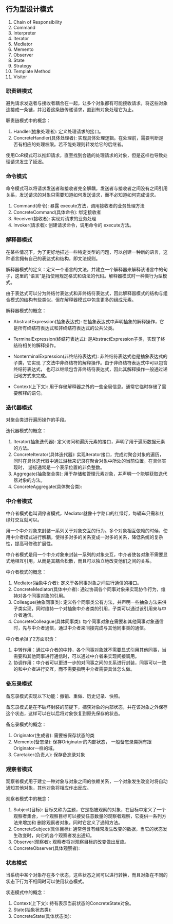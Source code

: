 ## 行为型设计模式
1. Chain of Responsibility
2. Command
3. Interpreter
4. Iterator
1. Mediator
1. Memento
1. Observer
1. State
1. Strategy
1. Template Method
1. Visitor

### 职责链模式
避免请求发送者与接收者耦合在一起，让多个对象都有可能接收请求，将这些对象连接成一条链，并沿着这条链传递请求，直到有对象处理它为止。

职责链模式中的概念：
1. Handler(抽象处理者): 定义处理请求的接口。
2. ConcreteHandler(具体处理者): 实现具体处理逻辑。在处理前，需要判断是否有相应的处理权限。若不能处理则转发给它的后继者。


使用CoR模式可以推卸请求，直至找到合适的处理请求的对象，但是这样也导致处理请求发生了延迟。
### 命令模式
命令模式可以将请求发送者和接收者完全解耦，发送者与接收者之间没有之间引用关系，发送请求的对象只需要知道如何发送请求，而不必知道如何完成请求。

1. Command(命令): 暴露 execute方法，调用接收者的业务处理方法
2. ConcreteCommand(具体命令): 绑定接收者
3. Receiver(接收者): 实现对请求的业务处理
4. Invoker(请求者): 创建请求命令，调用命令的 execute方法。

### 解释器模式
在某些情况下，为了更好地描述一些特定类型的问题，可以创建一种新的语言，这种语言拥有自己的表达式和结构，即文法规则。

解释器模式的定义：定义一个语言的文法，并建立一个解释器来解释该语言中的句子，这里的“语言”是指使用规定格式和语法的代码。解释器模式时一种类行为型模式。

由于表达式可以分为终结付表达式和非终结符表达式，因此解释器模式的结构与组合模式的结构有些类似，但在解释器模式中包含更多的组成元素。

解释器模式的概念：

* AbstractExpression(抽象表达式): 在抽象表达式中声明抽象的解释操作，它是所有终结符表达式和非终结符表达式的公共父类。
* TerminalExpression(终结符表达式): 是AbstractExpression子类，实现了终结符相关的解释操作。
* NonterminalExpression(非终结符表达式): 非终结符表达式也是抽象表达式的子类，它实现
了文法中非终结符的解释操作。由于非终结符表达式中可以包含终结符表达式，
也可以继续包含非终结符表达式，因此其解释操作一般通过递归地方式来完成。

* Context(上下文): 用于存储解释器之外的一些全局信息。通常它临时存储了需要解释的语句。
### 迭代器模式
对聚合类进行遍历操作的手段。

迭代器模式的概念：
1. Iterator(抽象迭代器): 定义访问和遍历元素的接口，声明了用于遍历数据元素的方法。
2. ConcreteIterator(具体迭代器): 实现Iterator接口，完成对聚合对象的遍历，同时在具体迭代器中通过游标来记录在聚合对象中所处的当前位置，在具体实现时，
游标通常是一个表示位置的非负整数。
3. Aggregate(抽象聚合类): 用于存储和管理元素对象，并声明一个能够获取迭代器对象的方法。
4. ConcreteAggregate(具体聚合类): 

### 中介者模式
中介者模式也叫调停者模式，Mediator就像十字路口的红绿灯，每辆车只需和红绿灯交互就可以。

用一个中介对象来封装一系列关于对象交互的行为。多个对象相互依赖的时候，使用中介者模式进行解耦，使得多对多的关系变成一对多的关系，降低系统的复杂性，提高可修改扩展性。

中介者模式是用一个中介对象来封装一系列的对象交互，中介者使各对象不需要显式地相互引用，从而是其耦合松散，而且可以独立地改变他们之间的关系。

中介者模式的概念：
1. Mediator(抽象中介者): 定义于各同事对象之间进行通信的接口。
2. ConcreteMediator(具体中介者): 通过协调各个同事对象来实现协作行为，维持对各个同事对象的引用。
3. Colleague(抽象同事类): 定义各个同事类公有方法，并声明一些抽象方法来供子类实现，同时维持一个对抽象中介者类的引用，子类可以通过该引用来与中介者通信。
4. ConcreteColleague(具体同事类): 每个同事对象在需要和其他同事对象通信时，先与中介者通信，通过中介者来间接完成与其他同事类的通信。

中介者承担了2方面职责：
1. 中转作用：通过中介者的中转，各个同事对象就不需要显式引用其他同事，当需要和其他同事进行通信时，可以通过中介者来实现间接调用。
2. 协调作用：中介者可以更进一步的对同事之间的关系进行封装，同事可以一致的和中介者进行交互，而不需要指明中介者需要具体怎么做。

### 备忘录模式
备忘录模式实现以下功能：撤销、重做、历史记录、快照。

备忘录模式是在不破坏封装的前提下，捕获对象的内部状态，并在该对象之外保存这个状态，这样可以在以后将对象恢复到原先保存的状态。

备忘录模式的概念：
1. Originator(生成者): 需要被保存状态的类
2. Memento(备忘录): 保存Originator的内部状态， 一般备忘录类拥有跟Originator一样的域。
3. Caretaker(负责人): 保存备忘录对象

### 观察者模式

观察者模式用于建立一种对象与对象之间的依赖关系，一个对象发生改变时将自动通知其他对象，其他对象将相应作出反应。

观察者模式中的概念：
1. Subject(目标): 目标又称为主题，它是指被观察的对象，在目标中定义了一个观察者集合，一个观察目标可以接受任意数量的观察者观察，它提供一系列方法来增加和
删除观察者对象，同时它定义了通知方法。
2. ConcreteSubject(具体目标): 通常包含有经常发生改变的数据，当它的状态发生改变时，向它的各个观察者发出通知。
3. Observer(观察者): 观察者将对观察目标的改变做出反应。
4. ConcreteObserver(具体观察者): 

### 状态模式
当系统中某个对象存在多个状态，这些状态之间可以进行转换，而且对象在不同的状态下行为不相同时可以使用状态模式。

状态模式中的概念：
1. Context(上下文): 持有表示当前状态的ConcreteState对象。
2. State(抽象状态类): 
3. ConcreteState(具体状态类):
